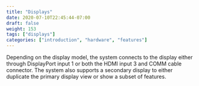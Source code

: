 ```yaml
---
title: "Displays"
date: 2020-07-10T22:45:44-07:00
draft: false
weight: 153
tags: ["displays"]
categories: ["introduction", "hardware", "features"]
---
```


Depending on the display model, the system connects to the display either through DisplayPort input 1 or both the HDMI input 3 and COMM cable connector. The system also supports a secondary display to either duplicate the primary display view or show a subset of features.
